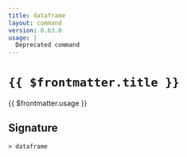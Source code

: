 ```yaml
---
title: dataframe
layout: command
version: 0.63.0
usage: |
  Deprecated command
---
```


# `{{ $frontmatter.title }}`

<div style='white-space: pre-wrap;'>{{ $frontmatter.usage }}</div>

## Signature

```> dataframe ```
